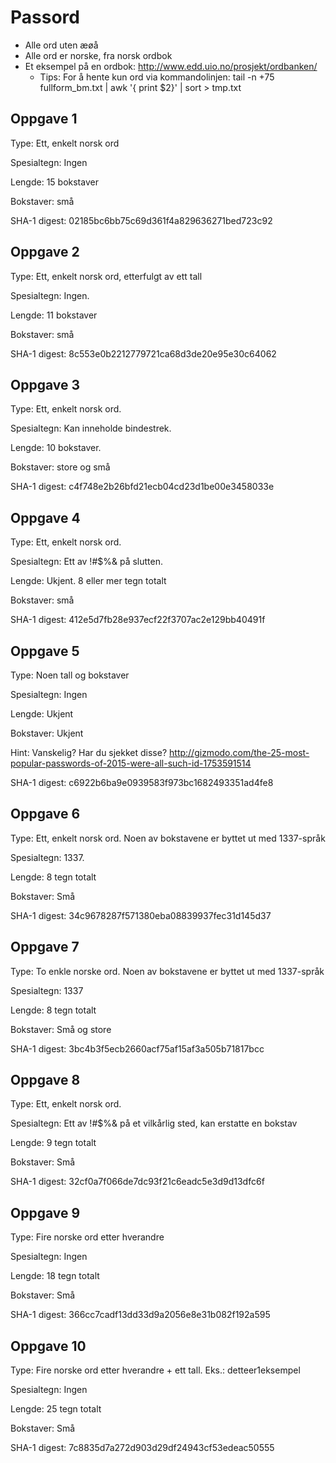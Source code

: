 # Passord
* Alle ord uten æøå
* Alle ord er norske, fra norsk ordbok
* Et eksempel på en ordbok: http://www.edd.uio.no/prosjekt/ordbanken/
  * Tips: For å hente kun ord via kommandolinjen: tail -n +75 fullform_bm.txt | awk '{ print $2}' | sort > tmp.txt

## Oppgave 1
Type: Ett, enkelt norsk ord

Spesialtegn: Ingen

Lengde: 15 bokstaver

Bokstaver: små

SHA-1 digest: 02185bc6bb75c69d361f4a829636271bed723c92

## Oppgave 2
Type: Ett, enkelt norsk ord, etterfulgt av ett tall

Spesialtegn: Ingen.

Lengde: 11 bokstaver

Bokstaver: små

SHA-1 digest: 8c553e0b2212779721ca68d3de20e95e30c64062

## Oppgave 3
Type: Ett, enkelt norsk ord. 

Spesialtegn: Kan inneholde bindestrek. 

Lengde: 10 bokstaver.

Bokstaver: store og små

SHA-1 digest: c4f748e2b26bfd21ecb04cd23d1be00e3458033e

## Oppgave 4
Type: Ett, enkelt norsk ord.

Spesialtegn: Ett av !#$%& på slutten.

Lengde: Ukjent. 8 eller mer tegn totalt

Bokstaver: små

SHA-1 digest: 412e5d7fb28e937ecf22f3707ac2e129bb40491f

## Oppgave 5
Type: Noen tall og bokstaver 

Spesialtegn: Ingen

Lengde: Ukjent

Bokstaver: Ukjent

Hint: Vanskelig? Har du sjekket disse? http://gizmodo.com/the-25-most-popular-passwords-of-2015-were-all-such-id-1753591514

SHA-1 digest: c6922b6ba9e0939583f973bc1682493351ad4fe8

## Oppgave 6
Type: Ett, enkelt norsk ord. Noen av bokstavene er byttet ut med 1337-språk

Spesialtegn: 1337.

Lengde: 8 tegn totalt

Bokstaver: Små

SHA-1 digest: 34c9678287f571380eba08839937fec31d145d37

## Oppgave 7
Type: To enkle norske ord. Noen av bokstavene er byttet ut med 1337-språk

Spesialtegn: 1337

Lengde: 8 tegn totalt

Bokstaver: Små og store

SHA-1 digest: 3bc4b3f5ecb2660acf75af15af3a505b71817bcc

## Oppgave 8
Type: Ett, enkelt norsk ord.

Spesialtegn: Ett av !#$%& på et vilkårlig sted, kan erstatte en bokstav

Lengde: 9 tegn totalt

Bokstaver: Små

SHA-1 digest: 32cf0a7f066de7dc93f21c6eadc5e3d9d13dfc6f

## Oppgave 9
Type: Fire norske ord etter hverandre

Spesialtegn: Ingen

Lengde: 18 tegn totalt

Bokstaver: Små

SHA-1 digest: 366cc7cadf13dd33d9a2056e8e31b082f192a595

## Oppgave 10
Type: Fire norske ord etter hverandre + ett tall. Eks.: detteer1eksempel

Spesialtegn: Ingen

Lengde: 25 tegn totalt

Bokstaver: Små

SHA-1 digest: 7c8835d7a272d903d29df24943cf53edeac50555
